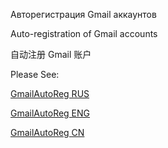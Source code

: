 Авторегистрация Gmail аккаунтов 

Auto-registration of Gmail accounts 

自动注册 Gmail 账户 


Please See:

[GmailAutoReg RUS](https://t.me/DelarSoftBot?start=ID5068822808)

[GmailAutoReg ENG](https://t.me/DelarSoftBot?start=ID5068822808)

[GmailAutoReg CN](https://t.me/DelarSoftBot?start=ID5068822808)

